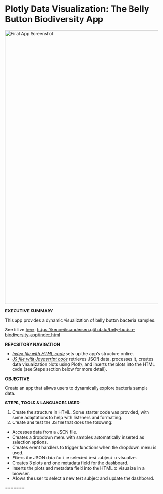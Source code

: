 # Plotly Data Visualization: The Belly Button Biodiversity App

<a href="https://github.com/kennethcandersen/belly-button-biodiversity-app/blob/main/app-screenshot.png" target="_blank"><img width="900" alt="Final App Screenshot" src="https://github.com/kennethcandersen/belly-button-biodiversity-app/blob/main/app-screenshot.png"></a>

**EXECUTIVE SUMMARY**

This app provides a dynamic visualization of belly button bacteria samples. 

See it live [here](https://kennethcandersen.github.io/belly-button-biodiversity-app/index.html): https://kennethcandersen.github.io/belly-button-biodiversity-app/index.html


**REPOSITORY NAVIGATION**

* [*Index file with HTML code*](https://github.com/kennethcandersen/belly-button-biodiversity-app/blob/main/index.html) sets up the app's structure online. 
* [*JS file with Javascript code*](https://github.com/kennethcandersen/belly-button-biodiversity-app/blob/main/static/js/appv2.js) retrieves JSON data, processes it, creates data visualization plots using Plotly, and inserts the plots into the HTML code (see Steps section below for more detail). 

**OBJECTIVE**

Create an app that allows users to dynamically explore bacteria sample data. 


**STEPS, TOOLS & LANGUAGES USED**

1. Create the structure in HTML. Some starter code was provided, with some adaptations to help with listeners and formatting.
2. Create and test the JS file that does the following:
  - Accesses data from a JSON file. 
  - Creates a dropdown menu with samples automatically inserted as selection options. 
  - Creates event handlers to trigger functions when the dropdown menu is used.
  - Filters the JSON data for the selected test subject to visualize. 
  - Creates 3 plots and one metadata field for the dashboard.
  - Inserts the plots and metadata field into the HTML to visualize in a browser. 
  - Allows the user to select a new test subject and update the dashboard. 


=======


